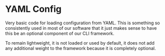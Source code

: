 # YAML Config 
Very basic code for loading configuration from YAML. This is something 
so consistently used in most of our software that it just makes sense
to have this be an optional component of our CLI framework. 

To remain lightweight, it is not loaded or used by default, it does
not add any additional weight to the framework because it is 
completely optional.
